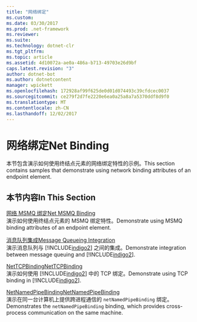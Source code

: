 ```yaml
---
title: "网络绑定"
ms.custom: 
ms.date: 03/30/2017
ms.prod: .net-framework
ms.reviewer: 
ms.suite: 
ms.technology: dotnet-clr
ms.tgt_pltfrm: 
ms.topic: article
ms.assetid: 4d10072a-ae0a-486a-b713-49703e26d9bf
caps.latest.revision: "3"
author: dotnet-bot
ms.author: dotnetcontent
manager: wpickett
ms.openlocfilehash: 172928af99f625de0d01d074493c39cfdcec0037
ms.sourcegitcommit: ce279f2d7fe2220e6ea0a25a8a7a5370ddf8d9f0
ms.translationtype: MT
ms.contentlocale: zh-CN
ms.lasthandoff: 12/02/2017
---
```

# <a name="net-binding"></a><span data-ttu-id="fc496-102">网络绑定</span><span class="sxs-lookup"><span data-stu-id="fc496-102">Net Binding</span></span>
<span data-ttu-id="fc496-103">本节包含演示如何使用终结点元素的网络绑定特性的示例。</span><span class="sxs-lookup"><span data-stu-id="fc496-103">This section contains samples that demonstrate using network binding attributes of an endpoint element.</span></span>  
  
## <a name="in-this-section"></a><span data-ttu-id="fc496-104">本节内容</span><span class="sxs-lookup"><span data-stu-id="fc496-104">In This Section</span></span>  
 [<span data-ttu-id="fc496-105">网络 MSMQ 绑定</span><span class="sxs-lookup"><span data-stu-id="fc496-105">Net MSMQ Binding</span></span>](../../../../docs/framework/wcf/samples/net-msmq-binding.md)  
 <span data-ttu-id="fc496-106">演示如何使用终结点元素的 MSMQ 绑定特性。</span><span class="sxs-lookup"><span data-stu-id="fc496-106">Demonstrate using MSMQ binding attributes of an endpoint element.</span></span>  
  
 [<span data-ttu-id="fc496-107">消息队列集成</span><span class="sxs-lookup"><span data-stu-id="fc496-107">Message Queueing Integration</span></span>](../../../../docs/framework/wcf/samples/message-queueing-integration.md)  
 <span data-ttu-id="fc496-108">演示消息队列与 [!INCLUDE[indigo2](../../../../includes/indigo2-md.md)] 之间的集成。</span><span class="sxs-lookup"><span data-stu-id="fc496-108">Demonstrate integration between message queuing and [!INCLUDE[indigo2](../../../../includes/indigo2-md.md)].</span></span>  
  
 [<span data-ttu-id="fc496-109">NetTCPBinding</span><span class="sxs-lookup"><span data-stu-id="fc496-109">NetTCPBinding</span></span>](../../../../docs/framework/wcf/samples/nettcpbinding.md)  
 <span data-ttu-id="fc496-110">演示如何使用 [!INCLUDE[indigo2](../../../../includes/indigo2-md.md)] 中的 TCP 绑定。</span><span class="sxs-lookup"><span data-stu-id="fc496-110">Demonstrate using TCP binding in [!INCLUDE[indigo2](../../../../includes/indigo2-md.md)].</span></span>  
  
 [<span data-ttu-id="fc496-111">NetNamedPipeBinding</span><span class="sxs-lookup"><span data-stu-id="fc496-111">NetNamedPipeBinding</span></span>](../../../../docs/framework/wcf/samples/netnamedpipebinding.md)  
 <span data-ttu-id="fc496-112">演示在同一台计算机上提供跨进程通信的 `netNamedPipeBinding` 绑定。</span><span class="sxs-lookup"><span data-stu-id="fc496-112">Demonstrates the `netNamedPipeBinding` binding, which provides cross-process communication on the same machine.</span></span>
